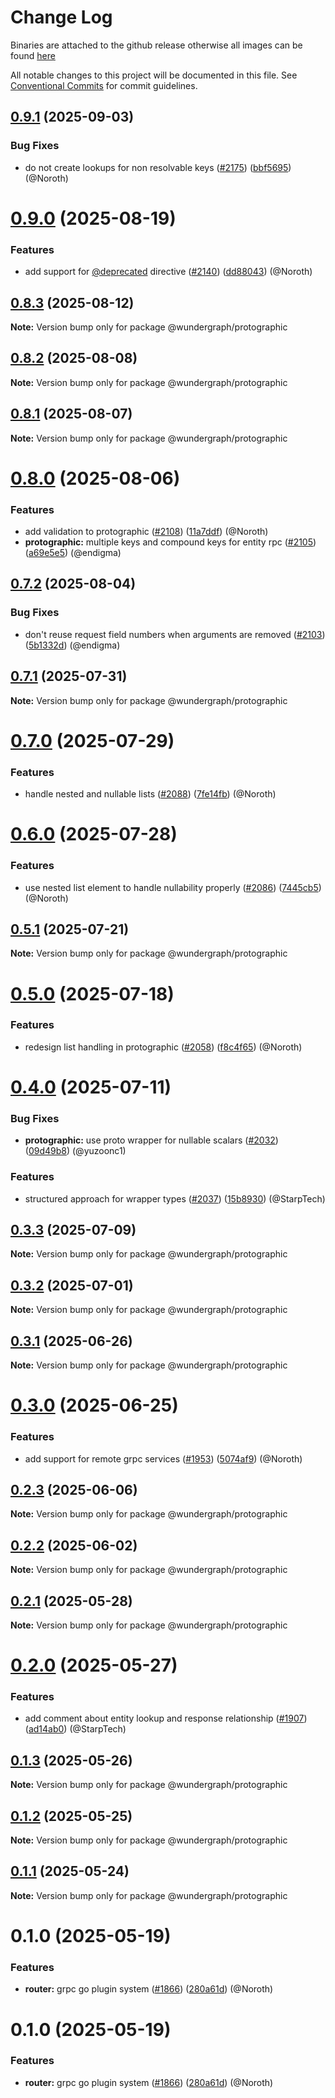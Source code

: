 # Change Log
Binaries are attached to the github release otherwise all images can be found [here](https://github.com/orgs/wundergraph/packages?repo_name=cosmo)

All notable changes to this project will be documented in this file.
See [Conventional Commits](https://conventionalcommits.org) for commit guidelines.

## [0.9.1](https://github.com/wundergraph/cosmo/compare/@wundergraph/protographic@0.9.0...@wundergraph/protographic@0.9.1) (2025-09-03)

### Bug Fixes

* do not create lookups for non resolvable keys ([#2175](https://github.com/wundergraph/cosmo/issues/2175)) ([bbf5695](https://github.com/wundergraph/cosmo/commit/bbf569558d43b8cc7772e466536a3112e70302fe)) (@Noroth)

# [0.9.0](https://github.com/wundergraph/cosmo/compare/@wundergraph/protographic@0.8.3...@wundergraph/protographic@0.9.0) (2025-08-19)

### Features

* add support for [@deprecated](https://github.com/deprecated) directive ([#2140](https://github.com/wundergraph/cosmo/issues/2140)) ([dd88043](https://github.com/wundergraph/cosmo/commit/dd880432f03aa1493129588468ae0d05e7b99184)) (@Noroth)

## [0.8.3](https://github.com/wundergraph/cosmo/compare/@wundergraph/protographic@0.8.2...@wundergraph/protographic@0.8.3) (2025-08-12)

**Note:** Version bump only for package @wundergraph/protographic

## [0.8.2](https://github.com/wundergraph/cosmo/compare/@wundergraph/protographic@0.8.1...@wundergraph/protographic@0.8.2) (2025-08-08)

**Note:** Version bump only for package @wundergraph/protographic

## [0.8.1](https://github.com/wundergraph/cosmo/compare/@wundergraph/protographic@0.8.0...@wundergraph/protographic@0.8.1) (2025-08-07)

**Note:** Version bump only for package @wundergraph/protographic

# [0.8.0](https://github.com/wundergraph/cosmo/compare/@wundergraph/protographic@0.7.2...@wundergraph/protographic@0.8.0) (2025-08-06)

### Features

* add validation to protographic ([#2108](https://github.com/wundergraph/cosmo/issues/2108)) ([11a7ddf](https://github.com/wundergraph/cosmo/commit/11a7ddff1f0f76ecc3c905df601e6bc35efac95e)) (@Noroth)
* **protographic:** multiple keys and compound keys for entity rpc ([#2105](https://github.com/wundergraph/cosmo/issues/2105)) ([a69e5e5](https://github.com/wundergraph/cosmo/commit/a69e5e5ad1f7703fc3bd46c86c479b2215c03fa4)) (@endigma)

## [0.7.2](https://github.com/wundergraph/cosmo/compare/@wundergraph/protographic@0.7.1...@wundergraph/protographic@0.7.2) (2025-08-04)

### Bug Fixes

* don't reuse request field numbers when arguments are removed ([#2103](https://github.com/wundergraph/cosmo/issues/2103)) ([5b1332d](https://github.com/wundergraph/cosmo/commit/5b1332daf0e3d91bb849895135fec111785cf85f)) (@endigma)

## [0.7.1](https://github.com/wundergraph/cosmo/compare/@wundergraph/protographic@0.7.0...@wundergraph/protographic@0.7.1) (2025-07-31)

**Note:** Version bump only for package @wundergraph/protographic

# [0.7.0](https://github.com/wundergraph/cosmo/compare/@wundergraph/protographic@0.6.0...@wundergraph/protographic@0.7.0) (2025-07-29)

### Features

* handle nested and nullable lists ([#2088](https://github.com/wundergraph/cosmo/issues/2088)) ([7fe14fb](https://github.com/wundergraph/cosmo/commit/7fe14fb70cbe1d6b1374621edf547903390c63c9)) (@Noroth)

# [0.6.0](https://github.com/wundergraph/cosmo/compare/@wundergraph/protographic@0.5.1...@wundergraph/protographic@0.6.0) (2025-07-28)

### Features

* use nested list element to handle nullability properly ([#2086](https://github.com/wundergraph/cosmo/issues/2086)) ([7445cb5](https://github.com/wundergraph/cosmo/commit/7445cb52732ded28e83315bbce3f9b4ba6e2a7e3)) (@Noroth)

## [0.5.1](https://github.com/wundergraph/cosmo/compare/@wundergraph/protographic@0.5.0...@wundergraph/protographic@0.5.1) (2025-07-21)

**Note:** Version bump only for package @wundergraph/protographic

# [0.5.0](https://github.com/wundergraph/cosmo/compare/@wundergraph/protographic@0.4.0...@wundergraph/protographic@0.5.0) (2025-07-18)

### Features

* redesign list handling in protographic ([#2058](https://github.com/wundergraph/cosmo/issues/2058)) ([f8c4f65](https://github.com/wundergraph/cosmo/commit/f8c4f65e9862ab0bd9e0355b6c41973dc0debadf)) (@Noroth)

# [0.4.0](https://github.com/wundergraph/cosmo/compare/@wundergraph/protographic@0.3.3...@wundergraph/protographic@0.4.0) (2025-07-11)

### Bug Fixes

* **protographic:** use proto wrapper for nullable scalars ([#2032](https://github.com/wundergraph/cosmo/issues/2032)) ([09d49b8](https://github.com/wundergraph/cosmo/commit/09d49b8bb9790558618fba1ac9d7652fcb228ba3)) (@yuzoonc1)

### Features

* structured approach for wrapper types ([#2037](https://github.com/wundergraph/cosmo/issues/2037)) ([15b8930](https://github.com/wundergraph/cosmo/commit/15b8930e7252c526e4b6e2ff91571221f0ebbc92)) (@StarpTech)

## [0.3.3](https://github.com/wundergraph/cosmo/compare/@wundergraph/protographic@0.3.2...@wundergraph/protographic@0.3.3) (2025-07-09)

**Note:** Version bump only for package @wundergraph/protographic

## [0.3.2](https://github.com/wundergraph/cosmo/compare/@wundergraph/protographic@0.3.1...@wundergraph/protographic@0.3.2) (2025-07-01)

**Note:** Version bump only for package @wundergraph/protographic

## [0.3.1](https://github.com/wundergraph/cosmo/compare/@wundergraph/protographic@0.3.0...@wundergraph/protographic@0.3.1) (2025-06-26)

**Note:** Version bump only for package @wundergraph/protographic

# [0.3.0](https://github.com/wundergraph/cosmo/compare/@wundergraph/protographic@0.2.3...@wundergraph/protographic@0.3.0) (2025-06-25)

### Features

* add support for remote grpc services ([#1953](https://github.com/wundergraph/cosmo/issues/1953)) ([5074af9](https://github.com/wundergraph/cosmo/commit/5074af9ab4ce14c418fa8fee69e785fb6237f785)) (@Noroth)

## [0.2.3](https://github.com/wundergraph/cosmo/compare/@wundergraph/protographic@0.2.2...@wundergraph/protographic@0.2.3) (2025-06-06)

**Note:** Version bump only for package @wundergraph/protographic

## [0.2.2](https://github.com/wundergraph/cosmo/compare/@wundergraph/protographic@0.2.1...@wundergraph/protographic@0.2.2) (2025-06-02)

**Note:** Version bump only for package @wundergraph/protographic

## [0.2.1](https://github.com/wundergraph/cosmo/compare/@wundergraph/protographic@0.2.0...@wundergraph/protographic@0.2.1) (2025-05-28)

**Note:** Version bump only for package @wundergraph/protographic

# [0.2.0](https://github.com/wundergraph/cosmo/compare/@wundergraph/protographic@0.1.3...@wundergraph/protographic@0.2.0) (2025-05-27)

### Features

* add comment about entity lookup and response relationship ([#1907](https://github.com/wundergraph/cosmo/issues/1907)) ([ad14ab0](https://github.com/wundergraph/cosmo/commit/ad14ab0f2a3e0470d132b5f48b2c370207fe05f8)) (@StarpTech)

## [0.1.3](https://github.com/wundergraph/cosmo/compare/@wundergraph/protographic@0.1.2...@wundergraph/protographic@0.1.3) (2025-05-26)

**Note:** Version bump only for package @wundergraph/protographic

## [0.1.2](https://github.com/wundergraph/cosmo/compare/@wundergraph/protographic@0.1.1...@wundergraph/protographic@0.1.2) (2025-05-25)

**Note:** Version bump only for package @wundergraph/protographic

## [0.1.1](https://github.com/wundergraph/cosmo/compare/@wundergraph/protographic@0.1.0...@wundergraph/protographic@0.1.1) (2025-05-24)

**Note:** Version bump only for package @wundergraph/protographic

# 0.1.0 (2025-05-19)

### Features

* **router:** grpc go plugin system ([#1866](https://github.com/wundergraph/cosmo/issues/1866)) ([280a61d](https://github.com/wundergraph/cosmo/commit/280a61de4bd1328549a023d1a3a0b702d78453b8)) (@Noroth)

# 0.1.0 (2025-05-19)

### Features

* **router:** grpc go plugin system ([#1866](https://github.com/wundergraph/cosmo/issues/1866)) ([280a61d](https://github.com/wundergraph/cosmo/commit/280a61de4bd1328549a023d1a3a0b702d78453b8)) (@Noroth)
